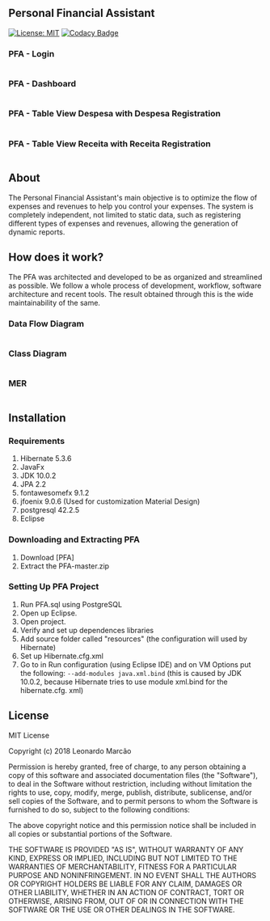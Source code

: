 ## Personal Financial Assistant

[![License: MIT](https://img.shields.io/badge/License-MIT-yellow.svg)](https://opensource.org/licenses/MIT)
[![Codacy Badge](https://api.codacy.com/project/badge/Grade/d113af0da84b4ab9b17b8ffc29c58ecf?branch=admin-javafx)](https://app.codacy.com/project/leonardomarcao/PFA/dashboard)

### PFA - Login
<p align="center">
  <img src="https://i.imgur.com/nvRjXPj.png" alt=""><br>  
</p>

### PFA - Dashboard
<p align="center">
  <img src="https://i.imgur.com/cJChgA7.png" alt=""><br>  
</p>

### PFA - Table View Despesa with Despesa Registration
<p align="center">
  <img src="https://i.imgur.com/lCg9kgv.png" alt=""><br>  
</p>

### PFA - Table View Receita with Receita Registration
<p align="center">
  <img src="https://i.imgur.com/Fxn1M7Z.png" alt=""><br>  
</p>

## About

The Personal Financial Assistant's main objective is to optimize the flow of expenses and revenues to help you control your expenses. The system is completely independent, not limited to static data, such as registering different types of expenses and revenues, allowing the generation of dynamic reports.

## How does it work?

The PFA was architected and developed to be as organized and streamlined as possible. We follow a whole process of development, workflow, software architecture and recent tools. The result obtained through this is the wide maintainability of the same.

### Data Flow Diagram

<p align="center">
  <img src="https://i.imgur.com/lxoH5Ym.png" alt=""><br>  
</p>

### Class Diagram

<p align="center">
  <img src="https://i.imgur.com/X9v9Or1.png" alt=""><br>  
</p>

### MER

<p align="center">
  <img src="https://i.imgur.com/aznvTxU.png" alt=""><br>  
</p>

## Installation 

### Requirements
1. Hibernate 5.3.6
2. JavaFx 
3. JDK 10.0.2
4. JPA 2.2
4. fontawesomefx 9.1.2
5. jfoenix 9.0.6 (Used for customization Material Design)
7. postgresql 42.2.5
8. Eclipse

### Downloading and Extracting PFA

1. Download [PFA]
3. Extract the PFA-master.zip

### Setting Up PFA Project
1. Run PFA.sql using PostgreSQL 
2. Open up Eclipse.
3. Open project.
4. Verify and set up dependences libraries 
5. Add source folder called "resources" (the configuration will used by Hibernate)
6. Set up Hibernate.cfg.xml
7. Go to in Run configuration (using Eclipse IDE) and on VM Options put the following: 
`--add-modules java.xml.bind` (this is caused by JDK 10.0.2, because Hibernate tries to use module xml.bind for the hibernate.cfg. xml)

## License 

MIT License

Copyright (c) 2018 Leonardo Marcão

Permission is hereby granted, free of charge, to any person obtaining a copy
of this software and associated documentation files (the "Software"), to deal
in the Software without restriction, including without limitation the rights
to use, copy, modify, merge, publish, distribute, sublicense, and/or sell
copies of the Software, and to permit persons to whom the Software is
furnished to do so, subject to the following conditions:

The above copyright notice and this permission notice shall be included in all
copies or substantial portions of the Software.

THE SOFTWARE IS PROVIDED "AS IS", WITHOUT WARRANTY OF ANY KIND, EXPRESS OR
IMPLIED, INCLUDING BUT NOT LIMITED TO THE WARRANTIES OF MERCHANTABILITY,
FITNESS FOR A PARTICULAR PURPOSE AND NONINFRINGEMENT. IN NO EVENT SHALL THE
AUTHORS OR COPYRIGHT HOLDERS BE LIABLE FOR ANY CLAIM, DAMAGES OR OTHER
LIABILITY, WHETHER IN AN ACTION OF CONTRACT, TORT OR OTHERWISE, ARISING FROM,
OUT OF OR IN CONNECTION WITH THE SOFTWARE OR THE USE OR OTHER DEALINGS IN THE
SOFTWARE.
